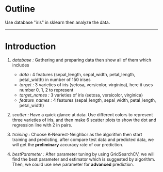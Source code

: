 # Outline
Use database "iris" in sklearn then analyze the data.

* * *

# Introduction
1. *database :* Gathering and preparing data then show all of them which includes

    * *data :* 4 features (sepal_length, sepal_width, petal_length, petal_width) in number of 150 irises
    * *target :* 3 varieties of iris (setosa, versicolor, virginica), here it uses number 0, 1, 2 to represent
    * *target_names :* 3 varieties of iris (setosa, versicolor, virginica)
    * *feature_names :* 4 features (sepal_length, sepal_width, petal_length, petal_width)

2. *scatter :*  Have a quick glance at data. Use different colors to represent three varieties of iris, and then make 6 scatter plots to show the dot and regression line with 2 in pairs.

3. *training :*  Choose K-Nearest-Neighbor as the algorithm then start training and predicting, after compare test data and predicted data, we will get the **preliminary** accuracy rate of our prediction.

4. *bestParameter :*   After parameter tuning by using GridSearchCV, we will find the best parameter and estimator which is suggested by algorithm. Then, we could use new parameter for **advanced** prediction.